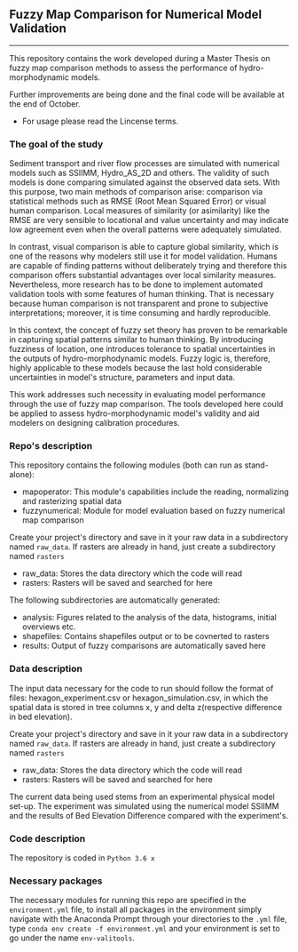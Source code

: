 ## Fuzzy Map Comparison for Numerical Model Validation 
---
This repository contains the work developed during a Master Thesis on fuzzy map comparison methods to assess the performance of hydro-morphodynamic models.

Further improvements are being done and the final code will be available
at the end of October. 

- For usage please read the Lincense terms.

### The goal of the study

Sediment transport and river flow processes are simulated with numerical models such as SSIIMM, 
Hydro_AS_2D and others. The validity of such models is done comparing simulated against the observed data sets. 
With this purpose, two main methods of comparison arise: comparison via statistical methods such as RMSE 
(Root Mean Squared Error) or visual human comparison. Local measures of similarity (or asimilarity) like the RMSE are very 
sensible to locational and value uncertainty and may indicate low agreement even when the overall patterns were adequately 
simulated. 

In contrast, visual comparison is able to capture global similarity, which is one of the reasons why modelers still
use it for model validation. Humans are capable of finding patterns without deliberately trying and therefore this comparison offers 
substantial advantages over local similarity measures. Nevertheless, more research has to be done to implement automated validation tools 
with some features of human thinking. That is necessary because human comparison is not transparent and prone to subjective interpretations; 
moreover, it is time consuming and hardly reproducible.

In this context, the concept of fuzzy set theory has proven to be remarkable in capturing spatial patterns similar to human thinking.
By introducing fuzziness of location, one introduces tolerance to spatial uncertainties in the outputs of hydro-morphodynamic models. 
Fuzzy logic is, therefore, highly applicable to these models because the last hold considerable uncertainties in model's structure, 
parameters and input data.

This work addresses such necessity in evaluating model performance through the use of fuzzy map comparison. The tools developed here
could be applied to assess hydro-morphodynamic model's validity and aid modelers on designing calibration procedures.


### Repo's description

This repository contains the following modules (both can run as stand-alone):
- mapoperator: This module's capabilities include the reading, normalizing and rasterizing spatial data
- fuzzynumerical: Module for model evaluation based on fuzzy numerical map comparison

Create your project's directory and save in it your raw data in a subdirectory named ``raw_data``.
If rasters are already in hand, just create a subdirectory named ``rasters`` 
- raw_data: Stores the data directory which the code will read
- rasters: Rasters will be saved and searched for here

The following subdirectories are automatically generated:
- analysis: Figures related to the analysis of the data, histograms, initial overviews etc.
- shapefiles: Contains shapefiles output or to be covnerted to rasters
- results: Output of fuzzy comparisons are automatically saved here


### Data description

The input data necessary for the code to run should follow the format of files:
hexagon_experiment.csv or hexagon_simulation.csv, in which the spatial data is stored 
in tree columns x, y and delta z(respective difference in bed elevation).

Create your project's directory and save in it your raw data in a subdirectory named ``raw_data``.
If rasters are already in hand, just create a subdirectory named ``rasters`` 
- raw_data: Stores the data directory which the code will read
- rasters: Rasters will be saved and searched for here

The current data being used stems from an experimental physical model set-up. The experiment was simulated using the
numerical model SSIIMM and the results of Bed Elevation Difference compared with the experiment's.

### Code description

The repository is coded in  ``Python 3.6 x`` 

### Necessary packages

The necessary modules for running this repo are specified in the ``environment.yml`` file, to install all packages in the environment simply navigate with the Anaconda Prompt through your directories to the ``.yml`` file, type ``conda env create -f environment.yml`` and your environment is set to go under the name ``env-valitools``.


